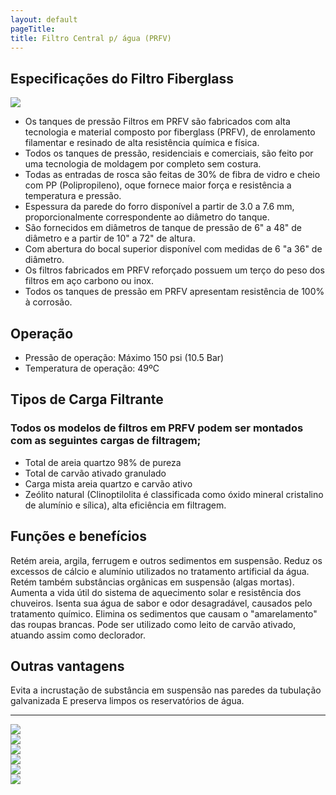 ```yaml
---
layout: default
pageTitle: 
title: Filtro Central p/ água (PRFV)
---
```


## Especificações do Filtro Fiberglass
<div class="row">
<div class="col-lg-3 col-sm-4 col-xs-6"><a title="Filtro Central p/ água (PRFV)" href="#">
      <img class="thumbnail img-responsive" src="../../website/images/Montagem filtros PRFV alta vazão.jpg"></a></div>
      </div>
      
- Os tanques de pressão Filtros em PRFV são fabricados com alta tecnologia e material composto por fiberglass (PRFV), de enrolamento filamentar e resinado de alta resistência química e física.
- Todos os tanques de pressão, residenciais e comerciais, são feito por uma tecnologia de moldagem por completo sem costura.
- Todas as entradas de rosca são feitas de 30% de fibra de vidro e cheio com PP (Polipropileno), oque fornece maior força e resistência a temperatura e pressão.
- Espessura da parede do forro disponível a partir de 3.0 a 7.6 mm, proporcionalmente correspondente ao diâmetro do tanque.
- São fornecidos em diâmetros de tanque de pressão de 6" a 48" de diâmetro e a partir de 10" a 72" de altura.
- Com abertura do bocal superior disponível com medidas de 6 "a 36" de diâmetro.
- Os filtros fabricados em PRFV reforçado possuem um terço do peso dos filtros em aço carbono ou inox.
- Todos os tanques de pressão em PRFV apresentam resistência de 100% à corrosão.

## Operação
- Pressão de operação: Máximo 150 psi (10.5 Bar)
- Temperatura de operação: 49ºC

## Tipos de Carga Filtrante

### Todos os modelos de filtros em PRFV podem ser montados com as seguintes cargas de filtragem;

- Total de areia quartzo 98% de pureza
- Total de carvão ativado granulado
- Carga mista areia quartzo e carvão ativo
- Zeólito natural (Clinoptilolita é classificada como óxido mineral cristalino de alumínio e sílica), alta eficiência em filtragem.

## Funções e benefícios
Retém areia, argila, ferrugem e outros sedimentos em suspensão.
Reduz os excessos de cálcio e alumínio utilizados no tratamento artificial da água.
Retém também substâncias orgânicas em suspensão (algas mortas).
Aumenta a vida útil do sistema de aquecimento solar e resistência dos chuveiros.
Isenta sua água de sabor e odor desagradável, causados pelo tratamento químico.
Elimina os sedimentos que causam o "amarelamento" das roupas brancas.
Pode ser utilizado como leito de carvão ativado, atuando assim como declorador.

## Outras vantagens
Evita a incrustação de substância em suspensão nas paredes da tubulação galvanizada
E preserva limpos os reservatórios de água.

---

<div class="row">
<div class="col-lg-3 col-sm-4 col-xs-6"><a title="Filtro Central p/ água (PRFV)" href="#">
      <img class="thumbnail img-responsive" src="../../website/images/filtro_prfv_cilindros (1).jpg"></a></div>
<div class="col-lg-3 col-sm-4 col-xs-6"><a title="Filtro Central p/ água (PRFV)" href="#">
<img class="thumbnail img-responsive" src="../../website/images/cyber_tank.jpg"></a></div>
<div class="col-lg-3 col-sm-4 col-xs-6"><a title="Filtro Central p/ água (PRFV)" href="#">
<img class="thumbnail img-responsive" src="../../website/images/cyber_tank.jpg"></a></div>
<div class="col-lg-3 col-sm-4 col-xs-6"><a title="Filtro Central p/ água (PRFV)" href="#">
<img class="thumbnail img-responsive" src="../../website/images/Filtro_PRFV fiberglass.jpg"></a></div>
<div class="col-lg-3 col-sm-4 col-xs-6"><a title="Filtro Central p/ água (PRFV)" href="#">
<img class="thumbnail img-responsive" src="../../website/images/Valvula Tres Vias F56E.png"></a></div>
<div class="col-lg-3 col-sm-4 col-xs-6"><a title="Filtro Central p/ água (PRFV)" href="#">
      <img class="thumbnail img-responsive" src="../../website/images/Filtro para água Fiberglass_Purewater Efluentes.png"></a></div>
</div>

      
